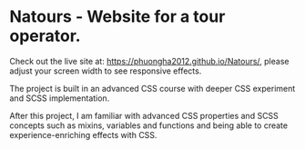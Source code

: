 # Natours - Website for a tour operator.

Check out the live site at: https://phuongha2012.github.io/Natours/, please adjust your screen width to see responsive effects.

The project is built in an advanced CSS course with deeper CSS experiment and SCSS implementation.

After this project, I am familiar with advanced CSS properties and SCSS concepts such as mixins, variables and functions and being able to create experience-enriching effects with CSS.
